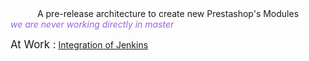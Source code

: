 <center>A pre-release architecture to create new Prestashop's Modules</center>
<span style="color:rgb(150,100,220);font-style:italic">we are never working directly in master</span>

<big>At Work :</big>
<u>Integration of Jenkins</u>